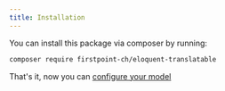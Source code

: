 ```yaml
---
title: Installation
---
```


You can install this package via composer by running:

```bash
composer require firstpoint-ch/eloquent-translatable
```

That's it, now you can [configure your model](/eloquent-translatable/2.configuration)

